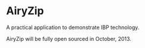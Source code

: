 AiryZip
=======

A practical application to demonstrate IBP technology.

AiryZip will be fully open sourced in October, 2013.
